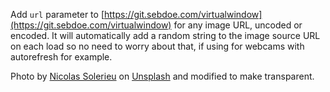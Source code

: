 Add `url` parameter to [https://git.sebdoe.com/virtualwindow](https://git.sebdoe.com/virtualwindow) for any image URL, uncoded or encoded. It will automatically add a random string to the image source URL on each load so no need to worry about that, if using for webcams with autorefresh for example.

Photo by <a href="https://unsplash.com/@slrncl?utm_source=unsplash&utm_medium=referral&utm_content=creditCopyText">Nicolas Solerieu</a> on <a href="https://unsplash.com/photos/4gRNmhGzYZE?utm_source=unsplash&utm_medium=referral&utm_content=creditCopyText">Unsplash</a> and modified to make transparent.
